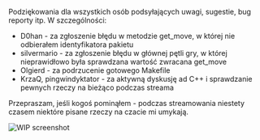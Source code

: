 Podziękowania dla wszystkich osób podsyłających uwagi, sugestie, bug reporty itp. W szczególności:

* D0han - za zgłoszenie błędu w metodzie get\_move, w której nie odbierałem identyfikatora pakietu
* silvermario - za zgłoszenie błędu w głównej pętli gry, w której nieprawidłowo była sprawdzana wartość zwracana get\_move
* Olgierd - za podrzucenie gotowego Makefile
* KrzaQ, pingwindyktator - za aktywną dyskusję ad C++ i sprawdzanie pewnych rzeczy na bieżąco podczas streama

Przepraszam, jeśli kogoś pominąłem - podczas streamowania niestety czasem niektóre pisane rzeczy na czacie mi umykają.

![WIP screenshot](https://raw.githubusercontent.com/gynvael/stream/master/005-xoxoxo-console/screenshot.png)
